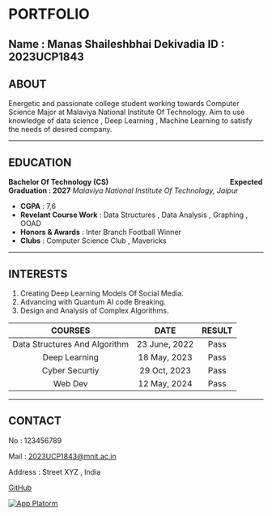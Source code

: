 # PORTFOLIO
Name : Manas Shaileshbhai Dekivadia
ID : 2023UCP1843
---
## ABOUT
Energetic and passionate college student working towards Computer Science Major at Malaviya National Institute Of Technology. Aim to use knowledge of data science , Deep Learning , Machine Learning to satisfy the needs of desired company.

---
## EDUCATION
 **Bachelor Of Technology (CS)** &nbsp;&nbsp;&nbsp;&nbsp;&nbsp;&nbsp;&nbsp;&nbsp;&nbsp;&nbsp;&nbsp;&nbsp;&nbsp;&nbsp;&nbsp;&nbsp;&nbsp;&nbsp;&nbsp;&nbsp;&nbsp;&nbsp;&nbsp;&nbsp;&nbsp;&nbsp;&nbsp;&nbsp;&nbsp;&nbsp;&nbsp;&nbsp;&nbsp;&nbsp;&nbsp;&nbsp;&nbsp;&nbsp;&nbsp;&nbsp;&nbsp;&nbsp;&nbsp;&nbsp;&nbsp;&nbsp;&nbsp;&nbsp;&nbsp;&nbsp;&nbsp;&nbsp;&nbsp;&nbsp;&nbsp;&nbsp;&nbsp;&nbsp;&nbsp;&nbsp;**Expected Graduation : 2027**
 _Malaviya National Institute Of Technology, Jaipur_
  
 - **CGPA** : 7,6
 - **Revelant Course Work** : Data Structures , Data Analysis , Graphing , OOAD 
 - **Honors & Awards** : Inter Branch Football Winner
 - **Clubs** : Computer Science Club , Mavericks
---


## INTERESTS
1. Creating Deep Learning Models Of Social Media.
2. Advancing with Quantum AI code Breaking.
3. Design and Analysis of Complex Algorithms.

|COURSES |DATE|RESULT|
|:--:|:--:|:--:|
|Data Structures And Algorithm | 23 June, 2022 | Pass |
|Deep Learning | 18 May, 2023 | Pass |
|Cyber Securtiy | 29 Oct, 2023 | Pass |
|Web Dev | 12 May, 2024 | Pass |

---
## CONTACT
No : 123456789

Mail : 2023UCP1843@mnit.ac.in

Address : Street XYZ , India

[GitHub](https://github.com/)

[![App Platorm](https://mnit.ac.in/Images/about_images/pb_mnit.jpg)](https://mnit.ac.in/)

